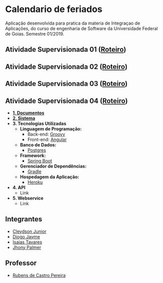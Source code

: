 # Calendario de feriados

Aplicação desenvolvida para pratica da materia de Integraçao de Aplicações, do curso de engenharia de Software da Universidade Federal de Goias. Semestre 01/2019.

## Atividade Supervisionada 01 ([Roteiro](AS01/RoteiroAS01.md))

## Atividade Supervisionada 02 ([Roteiro](AS02/README.md))

## Atividade Supervisionada 03 ([Roteiro](AS03/README.md))

## Atividade Supervisionada 04 ([Roteiro](AS04/README.md))

* [**1. Documentos**](AS04/1.Documentos)
* [**2. Sistema**](AS04/1.Sistema)
* **3. Tecnologias Utilizadas**
  * **Linguagem de Programação:** 
      * Back-end: [Groovy](https://groovy-lang.org/)
      * Front-end: [Angular](https://angular.io/)
  * **Banco de Dados:**
    * [Postgres](https://www.postgresql.org/)
  * **Framework:**
    * [Spring Boot](https://spring.io/projects/spring-boot)
  * **Gerenciador de Dependências:**
    * [Gradle](https://gradle.org/)
  * **Hospedagem da Aplicação:**
    * [Heroku](https://www.heroku.com/)
* **4. API**
  * Link 
* **5. Webservice**
  * Link

## Integrantes

- [Cleydson Junior](https://github.com/cleydsonjr)
- [Diogo Jayme](https://github.com/therealandroid)
- [Isaias Tavares](https://github.com/isaiastavares)
- [Jhony Palmer](https://github.com/jhonypalmer)

## Professor

- [Rubens de Castro Pereira](https://github.com/rubenscp)
